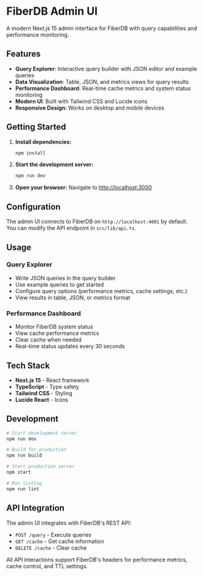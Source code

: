 # FiberDB Admin UI

A modern Next.js 15 admin interface for FiberDB with query capabilities and performance monitoring.

## Features

- **Query Explorer**: Interactive query builder with JSON editor and example queries
- **Data Visualization**: Table, JSON, and metrics views for query results
- **Performance Dashboard**: Real-time cache metrics and system status monitoring
- **Modern UI**: Built with Tailwind CSS and Lucide icons
- **Responsive Design**: Works on desktop and mobile devices

## Getting Started

1. **Install dependencies:**
   ```bash
   npm install
   ```

2. **Start the development server:**
   ```bash
   npm run dev
   ```

3. **Open your browser:**
   Navigate to [http://localhost:3000](http://localhost:3000)

## Configuration

The admin UI connects to FiberDB on `http://localhost:4001` by default. You can modify the API endpoint in `src/lib/api.ts`.

## Usage

### Query Explorer
- Write JSON queries in the query builder
- Use example queries to get started
- Configure query options (performance metrics, cache settings, etc.)
- View results in table, JSON, or metrics format

### Performance Dashboard
- Monitor FiberDB system status
- View cache performance metrics
- Clear cache when needed
- Real-time status updates every 30 seconds

## Tech Stack

- **Next.js 15** - React framework
- **TypeScript** - Type safety
- **Tailwind CSS** - Styling
- **Lucide React** - Icons

## Development

```bash
# Start development server
npm run dev

# Build for production
npm run build

# Start production server
npm start

# Run linting
npm run lint
```

## API Integration

The admin UI integrates with FiberDB's REST API:

- `POST /query` - Execute queries
- `GET /cache` - Get cache information
- `DELETE /cache` - Clear cache

All API interactions support FiberDB's headers for performance metrics, cache control, and TTL settings.
